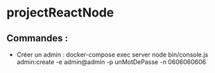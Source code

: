 # projectReactNode

## Commandes :
 - Créer un admin : docker-compose exec server node bin/console.js admin:create -e admin@admin -p unMotDePasse -n 0606060606

